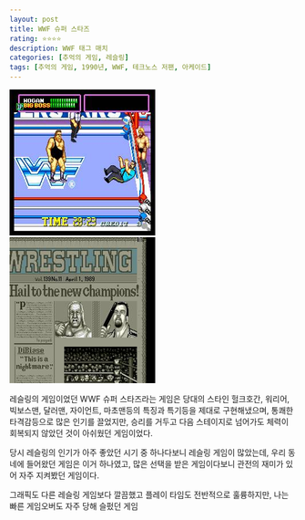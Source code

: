 ```yaml
---
layout: post
title: WWF 슈퍼 스타즈
rating: ⭐️⭐️⭐️⭐️
description: WWF 태그 매치
categories: [추억의 게임, 레슬링]
tags: [추억의 게임, 1990년, WWF, 테크노스 저팬, 아케이드]
---
```


![wwf_superstars_01](../../img/2002/wwf_superstars_01.jpg)
![wwf_superstars_02](../../img/2002/wwf_superstars_02.jpg)

레슬링의 게임이었던 WWF 슈퍼 스타즈라는 게임은 당대의 스타인 헐크호간, 워리어, 빅보스맨, 달러맨, 자이언트, 마초맨등의 특징과 특기등을 제대로 구현해냈으며, 통쾌한 타격감등으로 많은 인기를 끌었지만, 승리를 거두고 다음 스테이지로 넘어가도 체력이 회복되지 않았던 것이 아쉬웠던 게임이었다.

당시 레슬링의 인기가 아주 좋았던 시기 중 하나다보니 레슬링 게임이 많았는데, 우리 동네에 들어왔던 게임은 이거 하나였고, 많은 선택을 받은 게임이다보니 관전의 재미가 있어 자주 지켜봤던 게임이다.

그래픽도 다른 레슬링 게임보다 깔끔했고 플레이 타임도 전반적으로 훌륭하지만, 나는 빠른 게임오버도 자주 당해 슬펐던 게임